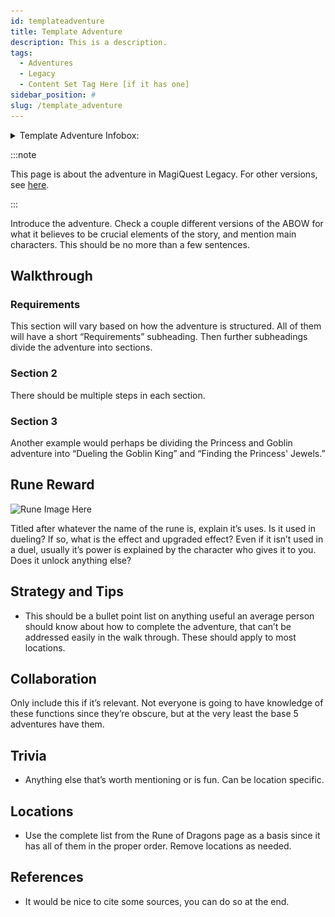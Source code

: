 ```yaml
---
id: templateadventure
title: Template Adventure
description: This is a description.
tags:
  - Adventures
  - Legacy
  - Content Set Tag Here [if it has one]
sidebar_position: #
slug: /template_adventure
---
```


<details>
  <summary>Template Adventure Infobox:</summary>
  | Template Adventure |
  | --- |
  | <img src="" alt="Template Adventure Art" width="270" hight="338" title="Template Adventure Art"></img> |

  | General Information |  |
  | --- | --- |
  | Content Set | Wiki Template Pages |
  | Adventure Giver | Character |
  | Reward Giver | Character |
  | Prerequisites | - [Basic Markdown Knowledge](https://commonmark.org/help/) <br></br> - [Some Docusaurus Knowledge](https://docusaurus.io/docs) |

  | Rewards |  |  |
  | --- | --- | --- |
  | ***Gold*** | ***XP*** | ***Rune*** |
  | 0 <img src="\img\Gold.webp" alt="Gold Icon" width="24" hight="24" title="Gold Icon"></img> | 0 <img src="\img\XP.webp" alt="XP Icon" width="24" hight="25" title="XP Icon"></img> | Template Rune |

  | In Other Versions |  |
  | --- | --- |
  | [MagiQuest Chronicles](https://magiquest.wiki) | [MagiQuest Plus](https://magiquest.wiki) |
</details>

:::note

This page is about the adventure in MagiQuest Legacy. For other versions, see [here](https://magiquest.wiki).

:::

Introduce the adventure. Check a couple different versions of the ABOW for what it believes to be crucial elements of the story, and mention main characters. This should be no more than a few sentences.

## Walkthrough

### Requirements

This section will vary based on how the adventure is structured. All of them will have a short “Requirements” subheading. Then further subheadings divide the adventure into sections.

### Section 2

There should be multiple steps in each section.

### Section 3

Another example would perhaps be dividing the Princess and Goblin adventure into “Dueling the Goblin King” and “Finding the Princess' Jewels.”

## Rune Reward

<img src="" alt="Rune Image Here" width="137" hight="192" title="Image description here"></img>

Titled after whatever the name of the rune is, explain it’s uses. Is it used in dueling? If so, what is the effect and upgraded effect? Even if it isn’t used in a duel, usually it’s power is explained by the character who gives it to you. Does it unlock anything else?

## Strategy and Tips

- This should be a bullet point list on anything useful an average person should know about how to complete the adventure, that can’t be addressed easily in the walk through. These should apply to most locations.

## Collaboration

Only include this if it’s relevant. Not everyone is going to have knowledge of these functions since they’re obscure, but at the very least the base 5 adventures have them.

## Trivia

- Anything else that’s worth mentioning or is fun. Can be location specific.

## Locations

- Use the complete list from the Rune of Dragons page as a basis since it has all of them in the proper order. Remove locations as needed.

## References

- It would be nice to cite some sources, you can do so at the end.